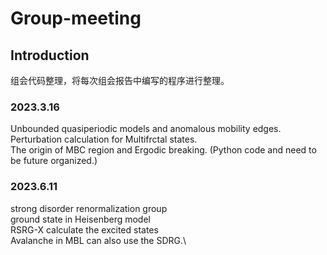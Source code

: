 # Group-meeting
## Introduction

组会代码整理，将每次组会报告中编写的程序进行整理。

### 2023.3.16
Unbounded quasiperiodic models and anomalous mobility edges.\
Perturbation calculation for Multifrctal states.\
The origin of MBC region and Ergodic breaking. (Python code and need to be future organized.)

### 2023.6.11
strong disorder renormalization group\
ground state in Heisenberg model\
RSRG-X calculate the excited states\
Avalanche in MBL can also use the SDRG.\ 
